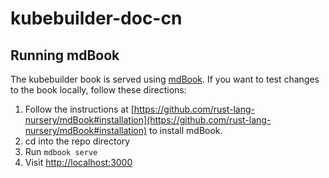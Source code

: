 # kubebuilder-doc-cn

## Running mdBook

The kubebuilder book is served using [mdBook](https://github.com/rust-lang-nursery/mdBook). If you want to test changes to the book locally, follow these directions:

1. Follow the instructions at [https://github.com/rust-lang-nursery/mdBook#installation](https://github.com/rust-lang-nursery/mdBook#installation) to
  install mdBook.
1. cd into the repo directory
1. Run `mdbook serve`
1. Visit [http://localhost:3000](http://localhost:3000)